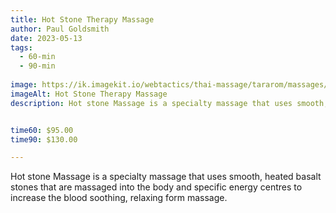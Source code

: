 ```yaml
---
title: Hot Stone Therapy Massage
author: Paul Goldsmith
date: 2023-05-13
tags:
  - 60-min
  - 90-min
  
image: https://ik.imagekit.io/webtactics/thai-massage/tararom/massages/Hot-Stone-Massage_ROjS3YXGJ.jpg
imageAlt: Hot Stone Therapy Massage
description: Hot stone Massage is a specialty massage that uses smooth, heated basalt stones that are massaged into the body and specific energy centres to increase the blood soothing, relaxing form massage.


time60: $95.00
time90: $130.00

---
```


Hot stone Massage is a specialty massage that uses smooth, heated basalt stones that are massaged into the body and specific energy centres to increase the blood soothing, relaxing form massage.